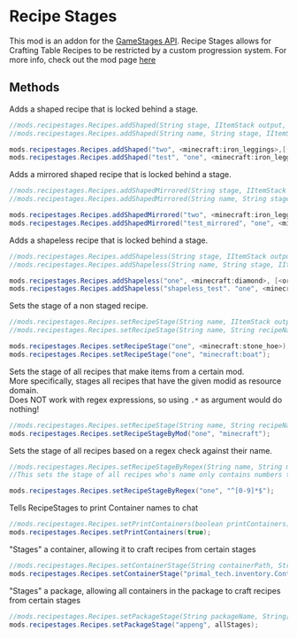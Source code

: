 # Recipe Stages
This mod is an addon for the [GameStages API](https://minecraft.curseforge.com/projects/game-stages). Recipe Stages allows for Crafting Table Recipes to be restricted by a custom progression system. For more info, check out the mod page [here](https://minecraft.curseforge.com/projects/recipe-stages)

## Methods

Adds a shaped recipe that is locked behind a stage.
```java
//mods.recipestages.Recipes.addShaped(String stage, IItemStack output, IIngredient[][] ingredients, @Optional IRecipeFunction function, @Optional IRecipeAction action);
//mods.recipestages.Recipes.addShaped(String name, String stage, IItemStack output, IIngredient[][] ingredients, @Optional IRecipeFunction function, @Optional IRecipeAction action);

mods.recipestages.Recipes.addShaped("two", <minecraft:iron_leggings>,[[<minecraft:gold_ingot>, <minecraft:gold_ingot>, <minecraft:iron_ingot>],[<minecraft:iron_ingot>, null, <minecraft:iron_ingot>],[<minecraft:iron_ingot>, null, <minecraft:iron_ingot>]]);
mods.recipestages.Recipes.addShaped("test", "one", <minecraft:iron_leggings>,[[<minecraft:gold_ingot>, <minecraft:iron_ingot>, <minecraft:iron_ingot>],[<minecraft:iron_ingot>, null, <minecraft:iron_ingot>],[<minecraft:iron_ingot>, null, <minecraft:iron_ingot>]]);
```

Adds a mirrored shaped recipe that is locked behind a stage.
```java
//mods.recipestages.Recipes.addShapedMirrored(String stage, IItemStack output, IIngredient[][] ingredients, @Optional IRecipeFunction function, @Optional IRecipeAction action);
//mods.recipestages.Recipes.addShapedMirrored(String name, String stage, IItemStack output, IIngredient[][] ingredients, @Optional IRecipeFunction function, @Optional IRecipeAction action);

mods.recipestages.Recipes.addShapedMirrored("two", <minecraft:iron_leggings>,[[<minecraft:gold_ingot>, <minecraft:gold_ingot>, <minecraft:iron_ingot>],[<minecraft:iron_ingot>, null, <minecraft:iron_ingot>],[<minecraft:iron_ingot>, null, <minecraft:iron_ingot>]]);
mods.recipestages.Recipes.addShapedMirrored("test_mirrored", "one", <minecraft:iron_leggings>,[[<minecraft:gold_ingot>, <minecraft:iron_ingot>, <minecraft:iron_ingot>],[<minecraft:iron_ingot>, null, <minecraft:iron_ingot>],[<minecraft:iron_ingot>, null, <minecraft:iron_ingot>]]);

```
Adds a shapeless recipe that is locked behind a stage.
```java
//mods.recipestages.Recipes.addShapeless(String stage, IItemStack output, IIngredient[] ingredients, @Optional IRecipeFunction function, @Optional IRecipeAction action);
//mods.recipestages.Recipes.addShapeless(String name, String stage, IItemStack output, IIngredient[] ingredients, @Optional IRecipeFunction function, @Optional IRecipeAction action);

mods.recipestages.Recipes.addShapeless("one", <minecraft:diamond>, [<ore:sand>, <ore:sand>, <ore:ingotIron>, <minecraft:gold_ingot>]);
mods.recipestages.Recipes.addShapeless("shapeless_test". "one", <minecraft:diamond>, [<ore:sand>, <ore:sand>, <ore:ingotIron>, <minecraft:gold_ingot>]);
```

Sets the stage of a non staged recipe.
```java
//mods.recipestages.Recipes.setRecipeStage(String name, IItemStack output);
//mods.recipestages.Recipes.setRecipeStage(String name, String recipeName);

mods.recipestages.Recipes.setRecipeStage("one", <minecraft:stone_hoe>);
mods.recipestages.Recipes.setRecipeStage("one", "minecraft:boat");
```

Sets the stage of all recipes that make items from a certain mod.  
More specifically, stages all recipes that have the given modid as resource domain.  
Does NOT work with regex expressions, so using `.*` as argument would do nothing!
```java
//mods.recipestages.Recipes.setRecipeStage(String name, String recipeName);
mods.recipestages.Recipes.setRecipeStageByMod("one", "minecraft");
```

Sets the stage of all recipes based on a regex check against their name.
```java
//mods.recipestages.Recipes.setRecipeStageByRegex(String name, String modid);
//This sets the stage of all recipes who's name only contains numbers to stage "one"

mods.recipestages.Recipes.setRecipeStageByRegex("one", "^[0-9]*$");
```



Tells RecipeStages to print Container names to chat
```java
//mods.recipestages.Recipes.setPrintContainers(boolean printContainers);
mods.recipestages.Recipes.setPrintContainers(true);
```

"Stages" a container, allowing it to craft recipes from certain stages
```java
//mods.recipestages.Recipes.setContainerStage(String containerPath, String[] stages);
mods.recipestages.Recipes.setContainerStage("primal_tech.inventory.ContainerWorkStump", "one");
```

"Stages" a package, allowing all containers in the package to craft recipes from certain stages
```java
//mods.recipestages.Recipes.setPackageStage(String packageName, String[] stages);
mods.recipestages.Recipes.setPackageStage("appeng", allStages);
```

